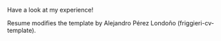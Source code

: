 Have a look at my experience! 

Resume modifies the template by Alejandro Pérez Londoño (friggieri-cv-template).